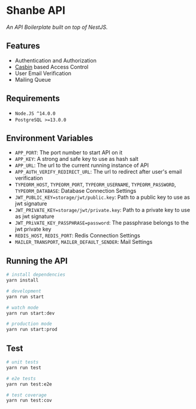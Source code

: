 # Shanbe API

_An API Boilerplate built on top of NestJS._

## Features

- Authentication and Authorization
- [Casbin](https://casbin.org) based Access Control
- User Email Verification
- Mailing Queue

## Requirements

- `Node.JS ^14.0.0`
- `PostgreSQL >=13.0.0`

## Environment Variables

- `APP_PORT`: The port number to start API on it
- `APP_KEY`: A strong and safe key to use as hash salt
- `APP_URL`: The url to the current running instance of API
- `APP_AUTH_VERIFY_REDIRECT_URL`: The url to redirect after user's email verification
- `TYPEORM_HOST`, `TYPEORM_PORT`, `TYPEORM_USERNAME`, `TYPEORM_PASSWORD`, `TYPEORM_DATABASE`: Database Connection Settings
- `JWT_PUBLIC_KEY=storage/jwt/public.key`: Path to a public key to use as jwt signature
- `JWT_PRIVATE_KEY=storage/jwt/private.key`: Path to a private key to use as jwt signature
- `JWT_PRiVATE_KEY_PASSPHRASE=password`: The passphrase belongs to the jwt private key
- `REDIS_HOST`, `REDIS_PORT`: Redis Connection Settings
- `MAILER_TRANSPORT`, `MAILER_DEFAULT_SENDER`: Mail Settings

## Running the API

```bash
# install dependencies
yarn install

# development
yarn run start

# watch mode
yarn run start:dev

# production mode
yarn run start:prod
```

## Test

```bash
# unit tests
yarn run test

# e2e tests
yarn run test:e2e

# test coverage
yarn run test:cov
```
